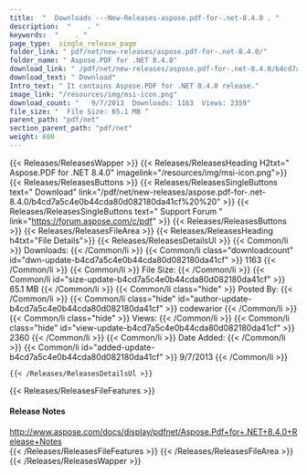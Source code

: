 ```yaml
---
title:  "  Downloads ---New-Releases-aspose.pdf-for-.net-8.4.0 . " 
description:  "    . " 
keywords:  "    . " 
page_type:  single_release_page
folder_link: " pdf/net/new-releases/aspose.pdf-for-.net-8.4.0/"
folder_name: " Aspose.PDF for .NET 8.4.0"
download_link: " /pdf/net/new-releases/aspose.pdf-for-.net-8.4.0/b4cd7a5c4e0b44cda80d082180da41cf"
download_text: " Download"
Intro_text: " It contains Aspose.PDF for .NET 8.4.0 release."
image_link: "/resources/img/msi-icon.png"
download_count: "   9/7/2013  Downloads: 1163  Views: 2359"
file_size: "  File Size: 65.1 MB "
parent_path: "pdf/net"
section_parent_path: "pdf/net"
weight: 600
---
```


{{< Releases/ReleasesWapper >}}
  {{< Releases/ReleasesHeading H2txt=" Aspose.PDF for .NET 8.4.0" imagelink="/resources/img/msi-icon.png">}}
  {{< Releases/ReleasesButtons >}}
    {{< Releases/ReleasesSingleButtons text=" Download" link="/pdf/net/new-releases/aspose.pdf-for-.net-8.4.0/b4cd7a5c4e0b44cda80d082180da41cf%20%20" >}}
    {{< Releases/ReleasesSingleButtons text=" Support Forum " link="https://forum.aspose.com/c/pdf" >}}
  {{< Releases/ReleasesButtons >}}
  {{< Releases/ReleasesFileArea >}}
    {{< Releases/ReleasesHeading h4txt="File Details">}}
    {{< Releases/ReleasesDetailsUl >}}
            {{< Common/li  >}} Downloads: {{< /Common/li >}} 
      {{< Common/li class="downloadcount" id="dwn-update-b4cd7a5c4e0b44cda80d082180da41cf" >}} 1163 {{< /Common/li >}} 
      {{< Common/li  >}} File Size: {{< /Common/li >}} 
      {{< Common/li id="size-update-b4cd7a5c4e0b44cda80d082180da41cf" >}} 65.1 MB {{< /Common/li >}} 
      {{< Common/li  class="hide" >}} Posted By: {{< /Common/li >}} 
      {{< Common/li class="hide" id="author-update-b4cd7a5c4e0b44cda80d082180da41cf" >}} codewarior {{< /Common/li >}} 
      {{< Common/li class="hide"  >}} Views: {{< /Common/li >}} 
      {{< Common/li class="hide" id="view-update-b4cd7a5c4e0b44cda80d082180da41cf" >}} 2360 {{< /Common/li >}} 
      {{< Common/li  >}} Date Added: {{< /Common/li >}} 
      {{< Common/li id="added-update-b4cd7a5c4e0b44cda80d082180da41cf" >}} 9/7/2013 {{< /Common/li >}} 

    {{< /Releases/ReleasesDetailsUl >}}

  {{< Releases/ReleasesFileFeatures >}}
      <h4>Release Notes</h4><div><a href="http://www.aspose.com/docs/display/pdfnet/Aspose.Pdf+for+.NET+8.4.0+Release+Notes">http://www.aspose.com/docs/display/pdfnet/Aspose.Pdf+for+.NET+8.4.0+Release+Notes</a></div>
  {{< /Releases/ReleasesFileFeatures >}}
 {{< /Releases/ReleasesFileArea >}}
{{< /Releases/ReleasesWapper >}}


